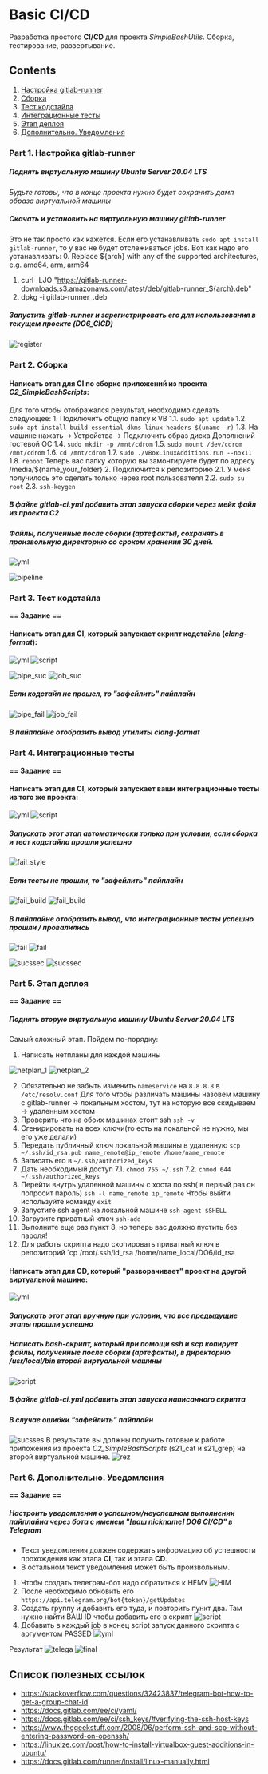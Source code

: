# Basic CI/CD
Разработка простого **CI/CD** для проекта *SimpleBashUtils*. Сборка, тестирование, развертывание.
## Contents

1. [Настройка gitlab-runner](#part-1-настройка-gitlab-runner)  
2. [Сборка](#part-2-сборка)  
3. [Тест кодстайла](#part-3-тест-кодстайла)   
4. [Интеграционные тесты](#part-4-интеграционные-тесты)  
5. [Этап деплоя](#part-5-этап-деплоя)  
6. [Дополнительно. Уведомления](#part-6-дополнительно-уведомления)

### Part 1. Настройка **gitlab-runner**

##### Поднять виртуальную машину *Ubuntu Server 20.04 LTS*
*Будьте готовы, что в конце проекта нужно будет сохранить дамп образа виртуальной машины*

##### Скачать и установить на виртуальную машину **gitlab-runner**
Это не так просто как кажется. Если его устанавливать `sudo apt install gitlab-runner`, то у вас не будет отслеживаться jobs.
Вот как надо его устанавливать:
0. Replace ${arch} with any of the supported architectures, e.g. amd64, arm, arm64
1. curl -LJO "https://gitlab-runner-downloads.s3.amazonaws.com/latest/deb/gitlab-runner_${arch}.deb" 
2. dpkg -i gitlab-runner_<arch>.deb

##### Запустить **gitlab-runner** и зарегистрировать его для использования в текущем проекте (*DO6_CICD*)
![register](images/part1_regis.PNG)

### Part 2. Сборка

#### Написать этап для **CI** по сборке приложений из проекта *C2_SimpleBashScripts*:
Для того чтобы отображался результат, необходимо сделать следующее:
    1. Подключить общую папку к VB
        1.1. `sudo apt update`
        1.2. `sudo apt install build-essential dkms linux-headers-$(uname -r)`
        1.3.  На машине нажать -> Устройства -> Подключить образ диска Дополнений гостевой ОС
        1.4. `sudo mkdir -p /mnt/cdrom`
        1.5. `sudo mount /dev/cdrom /mnt/cdrom`
        1.6. `cd /mnt/cdrom`
        1.7. `sudo ./VBoxLinuxAdditions.run --nox11`
        1.8. `reboot`
        Теперь вас папку которую вы замонтируете будет по адресу /media/${name_your_folder}
    2. Подключится к репозиторию
        2.1. У меня получилось это сделать только через root пользователя
        2.2. `sudo su root`
        2.3. `ssh-keygen`
##### В файле _gitlab-ci.yml_ добавить этап запуска сборки через мейк файл из проекта _C2_

##### Файлы, полученные после сборки (артефакты), сохранять в произвольную директорию со сроком хранения 30 дней.
![yml](images/part2_yml.PNG)

![pipeline](images/part2_pipline.PNG)
### Part 3. Тест кодстайла

**== Задание ==**

#### Написать этап для **CI**, который запускает скрипт кодстайла (*clang-format*):
![yml](images/part3_yml.PNG)
![script](images/part3_script_style.PNG)

![pipe_suc](images/part3_pipeline_sucsess.PNG)
![job_suc](images/part3_jobs_sucsess.PNG)
##### Если кодстайл не прошел, то "зафейлить" пайплайн
![pipe_fail](images/part3_pipeline_fail.PNG)
![job_fail](images/part3_jobs_fail.PNG)
##### В пайплайне отобразить вывод утилиты *clang-format*

### Part 4. Интеграционные тесты

**== Задание ==**

#### Написать этап для **CI**, который запускает ваши интеграционные тесты из того же проекта:
![yml](images/part4_yml.PNG)
![script](images/part4_test_sh.PNG)
##### Запускать этот этап автоматически только при условии, если сборка и тест кодстайла прошли успешно
![fail_style](images/part4_pipeline_style_fail.PNG)
##### Если тесты не прошли, то "зафейлить" пайплайн
![fail_build](images/part4_pipeline_build_fail.PNG)
![fail_build](images/part4_jobs_build_fail.PNG)
##### В пайплайне отобразить вывод, что интеграционные тесты успешно прошли / провалились
![fail](images/part4_pipeline_test_fail.PNG)
![fail](images/part4_jobs_fail.PNG)

![sucssec](images/part4_pipeline_sucsses.PNG)
![sucssec](images/part4_jobs_sucsses.PNG)

### Part 5. Этап деплоя

**== Задание ==**

##### Поднять вторую виртуальную машину *Ubuntu Server 20.04 LTS*
Самый сложный этап. Пойдем по-порядку:
1. Написать нетпланы для каждой машины

![netplan_1](images/part5_netplan_local.PNG)
![netplan_2](images/part5_netplan_remote.PNG)

2. Обязательно не забыть изменить `nameservice` на `8.8.8.8` в `/etc/resolv.conf`
Для того чтобы различать машины назовем машину с gitlab-runner -> локальным хостом, тут на которую все скидываем -> удаленным хостом
3. Проверить что на обоих машинах стоит ssh `ssh -v`
4. Сгенирировать на всех ключи(то есть на локальной не нужно, мы его уже делали)
5. Передать публичный ключ локальной машины в удаленную `scp ~/.ssh/id_rsa.pub name_remote@ip_remote /home/name_remote`
6. Записать его в `~/.ssh/authorized_keys `
7. Дать необходимый доступ
    7.1. `chmod 755 ~/.ssh`
    7.2. `chmod 644 ~/.ssh/authorized_keys`
8. Перейти внутрь удаленной машины с хоста по ssh( в первый раз он попросит пароль)
    `ssh -l name_remote ip_remote`
Чтобы выйти используйте команду `exit`
9. Запустите ssh agent на локальной машине 
    `ssh-agent $SHELL`
10. Загрузите приватный ключ 
    `ssh-add`
11. Выполните еще раз пункт 8, но теперь вас должно пустить без пароля!
12. Для работы скрипта надо скопировать приватный ключ в репозиторий 
    `cp /root/.ssh/id_rsa /home/name_local/DO6/id_rsa

#### Написать этап для **CD**, который "разворачивает" проект на другой виртуальной машине:
![yml](images/part5_yml.PNG)
##### Запускать этот этап вручную при условии, что все предыдущие этапы прошли успешно

##### Написать bash-скрипт, который при помощи **ssh** и **scp** копирует файлы, полученные после сборки (артефакты), в директорию */usr/local/bin* второй виртуальной машины
![script](images/part5_deploy_sh.PNG)
##### В файле _gitlab-ci.yml_ добавить этап запуска написанного скрипта

##### В случае ошибки "зафейлить" пайплайн
![sucsses](images/part5_pipeline_sucsess.PNG)
В результате вы должны получить готовые к работе приложения из проекта *C2_SimpleBashScripts* (s21_cat и s21_grep) на второй виртуальной машине.
![rez](images/part5_remote_rez.PNG)
### Part 6. Дополнительно. Уведомления

**== Задание ==**

##### Настроить уведомления о успешном/неуспешном выполнении пайплайна через бота с именем "[ваш nickname] DO6 CI/CD" в *Telegram*

- Текст уведомления должен содержать информацию об успешности прохождения как этапа **CI**, так и этапа **CD**.
- В остальном текст уведомления может быть произвольным.

1. Чтобы создать телеграм-бот надо обратиться к НЕМУ
![HIM](images/part6_token_telegram.PNG)
2. После необходимо обновить его
    `https://api.telegram.org/bot{token}/getUpdates`
3. Создать группу и добавить его туда, и повторить пункт два. Там нужно найти ВАШ ID чтобы добавить его в скрипт
![script](images/part6_script.PNG)
4. Добавить в каждый job в конец script запуск данного скрипта с аргументом PASSED
![yml](images/part6_yml.PNG)

Результат
![telega](images/part6_telegram_rezalt.PNG) 
![final](images/final.PNG)

## Список полезных ссылок

- https://stackoverflow.com/questions/32423837/telegram-bot-how-to-get-a-group-chat-id
- https://docs.gitlab.com/ee/ci/yaml/
- https://docs.gitlab.com/ee/ci/ssh_keys/#verifying-the-ssh-host-keys
- https://www.thegeekstuff.com/2008/06/perform-ssh-and-scp-without-entering-password-on-openssh/
- https://linuxize.com/post/how-to-install-virtualbox-guest-additions-in-ubuntu/
- https://docs.gitlab.com/runner/install/linux-manually.html
